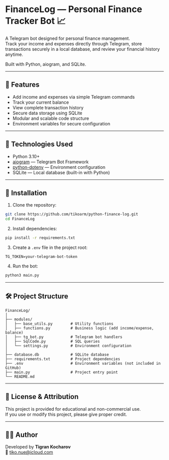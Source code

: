 
# FinanceLog — Personal Finance Tracker Bot 📈

A Telegram bot designed for personal finance management.  
Track your income and expenses directly through Telegram, store transactions securely in a local database, and review your financial history anytime.

Built with Python, aiogram, and SQLite.

---

## 🧩 Features

- Add income and expenses via simple Telegram commands
- Track your current balance
- View complete transaction history
- Secure data storage using SQLite
- Modular and scalable code structure
- Environment variables for secure configuration

---

## 🧱 Technologies Used

- Python 3.10+
- [aiogram](https://docs.aiogram.dev/en/latest/) — Telegram Bot Framework
- [python-dotenv](https://pypi.org/project/python-dotenv/) — Environment configuration
- SQLite — Local database (built-in with Python)

---

## 🚀 Installation

1. Clone the repository:

```bash
git clone https://github.com/tikoarm/python-finance-log.git
cd FinanceLog
```

2. Install dependencies:

```bash
pip install -r requirements.txt
```

3. Create a `.env` file in the project root:

```dotenv
TG_TOKEN=your-telegram-bot-token
```

4. Run the bot:

```bash
python3 main.py
```

---

## 🛠 Project Structure

```plaintext
FinanceLog/
│
├── modules/
│   ├── base_utils.py        # Utility functions
│   ├── functions.py         # Business logic (add income/expense, balance)
│   ├── tg_bot.py            # Telegram bot handlers
│   ├── SqlCode.py           # SQL queries
│   └── settings.py          # Environment configuration
│
├── database.db              # SQLite database
├── requirements.txt         # Project dependencies
├── .env                     # Environment variables (not included in GitHub)
├── main.py                  # Project entry point
└── README.md
```

---

## 📄 License & Attribution

This project is provided for educational and non-commercial use.  
If you use or modify this project, please give proper credit.

---

## 👨‍💻 Author

Developed by **Tigran Kocharov**  
📧 tiko.nue@icloud.com
